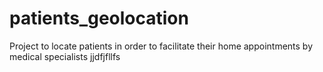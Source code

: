# patients_geolocation
Project to locate patients in order to facilitate their home appointments by medical specialists
jjdfjfllfs
